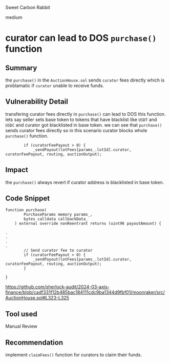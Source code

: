 Sweet Carbon Rabbit

medium

# curator can lead to DOS `purchase()` function

## Summary
the `purchase()` in the `AuctionHouse.sol` sends `curator` fees directly which is problamatic if `curator` unable to receive funds.

## Vulnerability Detail
transfering curator fees directly in `purchase()` can lead to DOS this function. lets say seller sets base token to tokens that have blacklist like `USDT` and `USDC` and curator got blacklisted in base token. we can see that `purchase()` sends curator fees directly so in this scenario curator blocks whole `purchase()` function.  

```solidity
        if (curatorFeePayout > 0) {
            _sendPayout(lotFees[params_.lotId].curator, curatorFeePayout, routing, auctionOutput);
```

## Impact
the `purchase()` always revert if curator address is blacklisted in base token.

## Code Snippet
```solidity
function purchase(
        PurchaseParams memory params_,
        bytes calldata callbackData_
    ) external override nonReentrant returns (uint96 payoutAmount) {
        
.
.
.
.
        // Send curator fee to curator
        if (curatorFeePayout > 0) {
            _sendPayout(lotFees[params_.lotId].curator, curatorFeePayout, routing, auctionOutput);
        }

}

```
https://github.com/sherlock-audit/2024-03-axis-finance/blob/cadf331f12b485bac184111cdc9ba1344d9fbf01/moonraker/src/AuctionHouse.sol#L323-L325
## Tool used

Manual Review

## Recommendation
implement `claimFees()` function for curators to claim their funds.
